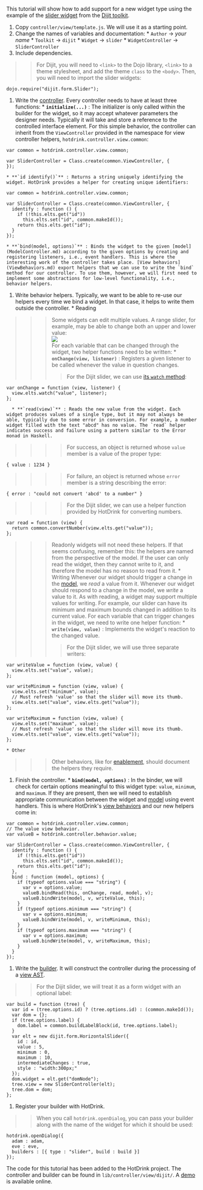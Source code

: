 This tutorial will show how to add support for a new widget type using the example of the [slider widget](http://dojotoolkit.org/api/1.6/dijit/form/HorizontalSlider) from the [Dijit toolkit](http://dojotoolkit.org/reference-guide/dijit/info.html).

  1. Copy `controller/view/template.js`. We will use it as a starting point.
  1. Change the names of variables and documentation:
    * `Author` -> _your name_
    * `Toolkit` -> `dijit`
    * `Widget` -> `slider`
    * `WidgetController` -> `SliderController`
  1. Include dependencies.
> > For Dijit, you will need to `<link>` to the Dojo library, `<link>` to a theme stylesheet, and add the theme `class` to the `<body>`. Then, you will need to import the slider widgets:
```
dojo.require("dijit.form.Slider");
```
  1. Write the [controller](ViewControllers.md). Every controller needs to have at least three functions:
    * **`initialize(...)`** : The initializer is only called within the builder for the widget, so it may accept whatever parameters the designer needs. Typically it will take and store a reference to the controlled interface element. For this simple behavior, the controller can inherit from the `ViewController` provided in the namespace for view controller helpers, `hotdrink.controller.view.common`:
```
var common = hotdrink.controller.view.common;

var SliderController = Class.create(common.ViewController, {
});
```
    * **`id identify()`** : Returns a string uniquely identifying the widget. HotDrink provides a helper for creating unique identifiers:
```
var common = hotdrink.controller.view.common;

var SliderController = Class.create(common.ViewController, {
  identify : function () {
    if (!this.elts.get("id"))
      this.elts.set("id", common.makeId());
    return this.elts.get("id");
  }
});
```
    * **`bind(model, options)`** : Binds the widget to the given [model](ModelController.md) according to the given options by creating and registering listeners, i.e., event handlers. This is where the interesting work of the controller takes place. [View behaviors](ViewBehaviors.md) export helpers that we can use to write the `bind` method for our controller. To use them, however, we will first need to implement some abstractions for low-level functionality, i.e., behavior helpers.
  1. Write behavior helpers. Typically, we want to be able to re-use our helpers every time we bind a widget. In that case, it helps to write them outside the controller.
    * Reading
> > > Some widgets can edit multiple values. A range slider, for example, may be able to change both an upper and lower value: <br />
> > > <img src='http://www.telerik.com/libraries/labs_projects/slider-labs.sflb?x=.png' /> <br />
> > > For each variable that can be changed through the widget, two helper functions need to be written:
      * **`onChange(view, listener)`** : Registers a given listener to be called whenever the value in question changes.
> > > > For the Dijit slider, we can use [its `watch` method](http://dojotoolkit.org/api/1.6/dijit/form/HorizontalSlider):
```
var onChange = function (view, listener) {
  view.elts.watch("value", listener);
};
```
      * **`read(view)`** : Reads the new value from the widget. Each widget produces values of a single type, but it may not always be able, typically due to some error in conversion. For example, a number widget filled with the text "abcd" has no value. The `read` helper indicates success and failure using a pattern similar to the Error monad in Haskell.
> > > > For success, an object is returned whose `value` member is a value of the proper type:
```
{ value : 1234 }
```
> > > > For failure, an object is returned whose `error` member is a string describing the error:
```
{ error : "could not convert 'abcd' to a number" }
```
> > > > For the Dijit slider, we can use a helper function provided by HotDrink for converting numbers.
```
var read = function (view) {
  return common.convertNumber(view.elts.get("value"));
};
```

> > > Readonly widgets will not need these helpers. If that seems confusing, remember this: the helpers are named from the perspective of the model. If the user can only read the widget, then they cannot write to it, and therefore the model has no reason to read from it.
    * Writing
> > > Whenever our widget should trigger a change in the [model](Model.md), we _read_ a value from it. Whenever our widget should respond to a change in the model, we _write_ a value to it. As with reading, a widget may support multiple values for writing. For example, our slider can have its minimum and maximum bounds changed in addition to its current value. For each variable that can trigger changes in the widget, we need to write one helper function:
      * **`write(view, value)`** : Implements the widget's reaction to the changed value.
> > > > For the Dijit slider, we will use three separate writers:
```
var writeValue = function (view, value) {
  view.elts.set("value", value);
};

var writeMinimum = function (view, value) {
  view.elts.set("minimum", value);
  // Must refresh 'value' so that the slider will move its thumb.
  view.elts.set("value", view.elts.get("value"));
};

var writeMaximum = function (view, value) {
  view.elts.set("maximum", value);
  // Must refresh 'value' so that the slider will move its thumb.
  view.elts.set("value", view.elts.get("value"));
};
```
    * Other

> > > Other behaviors, like for [enablement](https://parasol.tamu.edu/groups/pttlgroup/hotdrink/doc/symbols/hotdrink.controller.behavior.enablement.html), should document the helpers they require.
  1. Finish the controller.
    * **`bind(model, options)`** : In the binder, we will check for certain options meaningful to this widget type: `value`, `minimum`, and `maximum`. If they are present, then we will need to establish appropriate communication between the widget and [model](Model.md) using event handlers. This is where HotDrink's [view behaviors](ViewBehaviors.md) and our new helpers come in:
```
var common = hotdrink.controller.view.common;
// The value view behavior.
var valueB = hotdrink.controller.behavior.value;

var SliderController = Class.create(common.ViewController, {
  identify : function () {
    if (!this.elts.get("id"))
      this.elts.set("id", common.makeId());
    return this.elts.get("id");
  },
  bind : function (model, options) {
    if (typeof options.value === "string") {
      var v = options.value;
      valueB.bindRead(this, onChange, read, model, v);
      valueB.bindWrite(model, v, writeValue, this);
    }
    if (typeof options.minimum === "string") {
      var v = options.minimum;
      valueB.bindWrite(model, v, writeMinimum, this);
    }
    if (typeof options.maximum === "string") {
      var v = options.maximum;
      valueB.bindWrite(model, v, writeMaximum, this);
    }
  }
});
```
  1. Write the [builder](https://parasol.tamu.edu/groups/pttlgroup/hotdrink/doc/symbols/concept.view.Builder.html). It will construct the controller during the processing of a [view AST](https://parasol.tamu.edu/groups/pttlgroup/hotdrink/doc/symbols/concept.view.Ast.html).

> > For the Dijit slider, we will treat it as a form widget with an optional label:
```
var build = function (tree) {
  var id = (tree.options.id) ? (tree.options.id) : (common.makeId());
  var dom = {};
  if (tree.options.label) {
    dom.label = common.buildLabelBlock(id, tree.options.label);
  }
  var elt = new dijit.form.HorizontalSlider({
    id : id,
    value : 5,
    minimum : 0,
    maximum : 10,
    intermediateChanges : true,
    style : "width:300px;"
  });
  dom.widget = elt.get("domNode");
  tree.view = new SliderController(elt);
  tree.dom = dom;
};
```
  1. Register your builder with HotDrink.
> > When you call `hotdrink.openDialog`, you can pass your builder along with the name of the widget for which it should be used:
```
hotdrink.openDialog({
  adam : adam,
  eve : eve,
  builders : [{ type : "slider", build : build }]
});
```

The code for this tutorial has been added to the HotDrink project. The controller and builder can be found in `lib/controller/view/dijit/`. A [demo](https://parasol.tamu.edu/groups/pttlgroup/hotdrink/test/slider.php) is available online.